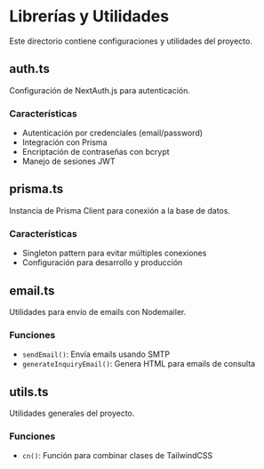 # Librerías y Utilidades

Este directorio contiene configuraciones y utilidades del proyecto.

## auth.ts

Configuración de NextAuth.js para autenticación.

### Características

- Autenticación por credenciales (email/password)
- Integración con Prisma
- Encriptación de contraseñas con bcrypt
- Manejo de sesiones JWT

## prisma.ts

Instancia de Prisma Client para conexión a la base de datos.

### Características

- Singleton pattern para evitar múltiples conexiones
- Configuración para desarrollo y producción

## email.ts

Utilidades para envío de emails con Nodemailer.

### Funciones

- `sendEmail()`: Envía emails usando SMTP
- `generateInquiryEmail()`: Genera HTML para emails de consulta

## utils.ts

Utilidades generales del proyecto.

### Funciones

- `cn()`: Función para combinar clases de TailwindCSS
